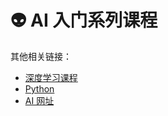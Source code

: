 # 👽 AI 入门系列课程

其他相关链接：

* [深度学习课程](https://bigrixin.gitbook.io/introduction/ren-gong-zhi-neng/ji-qi-xue-xi)
* [Python](https://bigrixin.gitbook.io/introduction/ren-gong-zhi-neng/2.-python)
* [AI 网址](https://bigrixin.gitbook.io/introduction/ren-gong-zhi-neng/3.-ai-websites)[  \
  ](https://bigrixin.gitbook.io/introduction/ren-gong-zhi-neng/ji-qi-xue-xihttps://bigrixin.gitbook.io/introduction/ren-gong-zhi-neng/2.-python)
